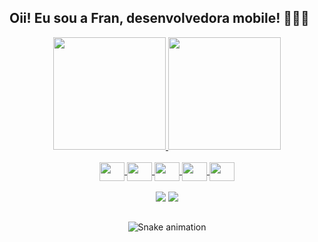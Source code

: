 ## Oii! Eu sou a Fran, desenvolvedora mobile! 👩🏽‍💻
<div align="center">
  <a href="https://github.com/FrancielyCalcada">
  <img height="180em" src="https://github-readme-stats.vercel.app/api?username=FrancielyCalcada&show_icons=true&theme=dracula&include_all_commits=true&count_private=true"/>
  <img height="180em" src="https://github-readme-stats.vercel.app/api/top-langs/?username=FrancielyCalcada&layout=compact&langs_count=7&theme=dracula"/>
</div>

<div align="center" style="display: inline_block"><br>
  <img align="center" height="30" width="40" src="https://cdn.jsdelivr.net/gh/devicons/devicon/icons/android/android-original.svg">
  <img align="center" height="30" width="40" src="https://cdn.jsdelivr.net/gh/devicons/devicon/icons/kotlin/kotlin-original.svg">
  <img align="center" height="30" width="40" src="https://cdn.jsdelivr.net/gh/devicons/devicon/icons/git/git-original.svg">
  <img align="center" height="30" width="40" src="https://cdn.jsdelivr.net/gh/devicons/devicon/icons/html5/html5-original.svg">
  <img align="center" height="30" width="40" src="https://cdn.jsdelivr.net/gh/devicons/devicon/icons/css3/css3-original.svg">
</div>

<div align="center"><br>
  <a href="https://www.linkedin.com/in/franciely-oliveira-calcada/" target="_blank" ><img src="https://img.shields.io/badge/LinkedIn-0077B5?style=for-the-badge&logo=linkedin&logoColor=white"></a>
  <a href="mailto:francielyoliveiracalcada@gmail.com" target="_blank"><img src="https://img.shields.io/badge/Gmail-D14836?style=for-the-badge&logo=gmail&logoColor=white"></a>
  
  ##
  
  ![Snake animation](https://github.com/FrancielyCalcada/FrancielyCalcada/blob/output/github-contribution-grid-snake.svg)
  
</div>
